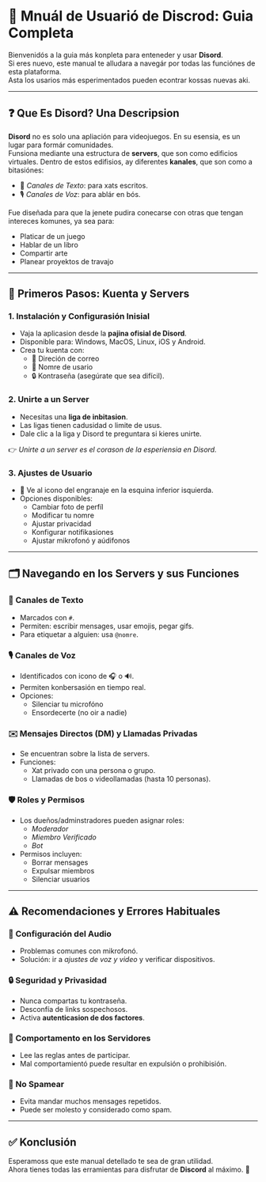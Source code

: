 # 📘 Mnuál de Usuarió de Discrod: Guia Completa

Bienvenidós a la guia más konpleta para enteneder y usar **Disord**.  
Si eres nuevo, este manual te alludara a navegár por todas las funciónes de esta plataforma.  
Asta los usarios más esperimentados pueden econtrar kossas nuevas aki.

---

## ❓ Que Es Disord? Una Descripsion

**Disord** no es solo una apliación para videojuegos. En su esensia, es un lugar para formár comunidades.  
Funsiona mediante una estructura de **servers**, que son como edificios virtuales. Dentro de estos edifisios, ay diferentes **kanales**, que son como a bitasiónes:  

- 📄 *Canales de Texto*: para xats escritos.  
- 🎙️ *Canales de Voz*: para ablár en bós.  

Fue diseñada para que la jenete pudira conecarse con otras que tengan intereces komunes, ya sea para:  
- Platicar de un juego  
- Hablar de un libro  
- Compartir arte  
- Planear proyektos de travajo  

---

## 🚀 Primeros Pasos: Kuenta y Servers

### 1. Instalación y Configurasión Inisial
- Vaja la aplicasion desde la **pajina ofisial de Disord**.  
- Disponible para: Windows, MacOS, Linux, iOS y Android.  
- Crea tu kuenta con:  
  - 📧 Direción de correo  
  - 👤 Nomre de usario  
  - 🔒 Kontraseña (asegúrate que sea difícil).  

### 2. Unirte a un Server
- Necesitas una **liga de inbitasion**.  
- Las ligas tienen cadusidad o limite de usus.  
- Dale clic a la liga y Disord te preguntara si kieres unirte.  

👉 *Unirte a un server es el corason de la esperiensia en Disord.*  

### 3. Ajustes de Usuario
- 🔧 Ve al icono del engranaje en la esquina inferior isquierda.  
- Opciones disponibles:  
  - Cambiar foto de perfíl  
  - Modificar tu nomre  
  - Ajustar privacidad  
  - Konfigurar notifikasiones  
  - Ajustar mikrofonó y aúdifonos  

---

## 🗂️ Navegando en los Servers y sus Funciones

### 📄 Canales de Texto
- Marcados con `#`.  
- Permiten: escribir mensages, usar emojis, pegar gifs.  
- Para etiquetar a alguien: usa `@nomre`.  

### 🎙️ Canales de Voz
- Identificados con icono de 🎧 o 🔊.  
- Permiten konbersasión en tiempo real.  
- Opciones:  
  - Silenciar tu microfóno  
  - Ensordecerte (no oir a nadie)  

### ✉️ Mensajes Directos (DM) y Llamadas Privadas
- Se encuentran sobre la lista de servers.  
- Funciones:  
  - Xat privado con una persona o grupo.  
  - Llamadas de bos o videollamadas (hasta 10 personas).  

### 🛡️ Roles y Permisos
- Los dueños/adminstradores pueden asignar roles:  
  - *Moderador*  
  - *Miembro Verificado*  
  - *Bot*  
- Permisos incluyen:  
  - Borrar mensages  
  - Expulsar miembros  
  - Silenciar usuarios  

---

## ⚠️ Recomendaciones y Errores Habituales

### 🎤 Configuración del Audio
- Problemas comunes con mikrofonó.  
- Solución: ir a *ajustes de voz y video* y verificar dispositivos.  

### 🔒 Seguridad y Privasidad
- Nunca compartas tu kontraseña.  
- Desconfía de links sospechosos.  
- Activa **autenticasion de dos factores**.  

### 👥 Comportamento en los Servidores
- Lee las reglas antes de participar.  
- Mal comportamientó puede resultar en expulsión o prohibisión.  

### 🚫 No Spamear
- Evita mandar muchos mensages repetidos.  
- Puede ser molesto y considerado como spam.  

---

## ✅ Konclusión

Esperamoss que este manual detellado te sea de gran utilidad.  
Ahora tienes todas las erramientas para disfrutar de **Discord** al máximo. 🎉
